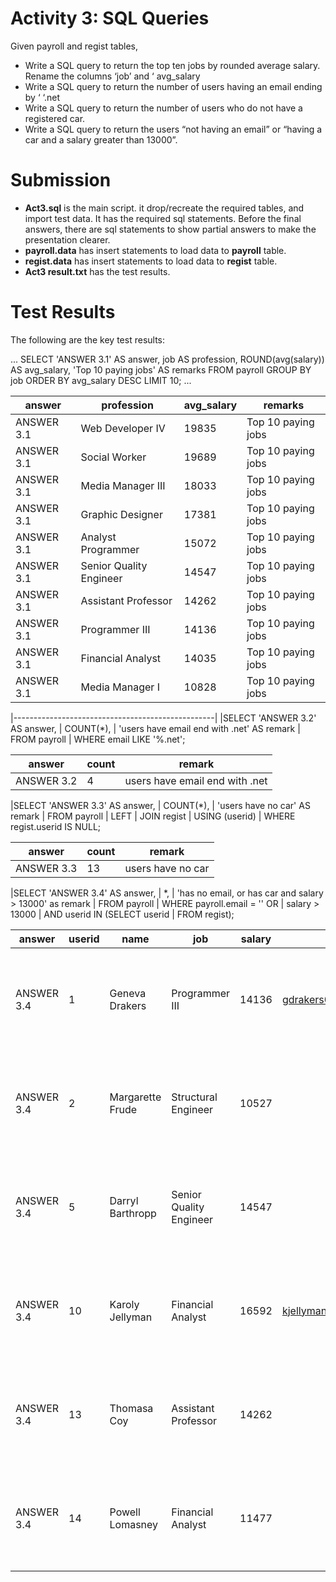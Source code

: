 # Activity 3: SQL Queries
Given payroll and regist tables,
- Write a SQL query to return the top ten jobs by rounded average salary.
Rename the columns ‘job’ and ‘ avg_salary
- Write a SQL query to return the number of users having an email ending
by ‘ ‘.net
- Write a SQL query to return the number of users who do not have a
registered car.
- Write a SQL query to return the users “not having an email” or “having a
car and a salary greater than 13000”.

# Submission
- **Act3.sql** is the main script.  it drop/recreate the required tables, and import test data.  It has the required sql statements.  Before the final answers, there are sql statements to show partial answers to make the presentation clearer.
- **payroll.data** has insert statements to load data to **payroll** table.
- **regist.data** has insert statements to load data to **regist** table.
- **Act3 result.txt** has the test results.

# Test Results
The following are the key test results:


...
SELECT 'ANSWER 3.1'         AS answer,
       job                  AS profession,
       ROUND(avg(salary))   AS avg_salary,
	   'Top 10 paying jobs' AS remarks
  FROM payroll
 GROUP BY job
 ORDER BY avg_salary DESC
 LIMIT 10;
...

|   answer   |       profession        | avg_salary |      remarks       |
|------------|-------------------------|------------|--------------------|
| ANSWER 3.1 | Web Developer IV        |      19835 | Top 10 paying jobs
| ANSWER 3.1 | Social Worker           |      19689 | Top 10 paying jobs
| ANSWER 3.1 | Media Manager III       |      18033 | Top 10 paying jobs
| ANSWER 3.1 | Graphic Designer        |      17381 | Top 10 paying jobs
| ANSWER 3.1 | Analyst Programmer      |      15072 | Top 10 paying jobs
| ANSWER 3.1 | Senior Quality Engineer |      14547 | Top 10 paying jobs
| ANSWER 3.1 | Assistant Professor     |      14262 | Top 10 paying jobs
| ANSWER 3.1 | Programmer III          |      14136 | Top 10 paying jobs
| ANSWER 3.1 | Financial Analyst       |      14035 | Top 10 paying jobs
| ANSWER 3.1 | Media Manager I         |      10828 | Top 10 paying jobs

|--------------------------------------------------|
|SELECT 'ANSWER 3.2'                     AS answer,
|       COUNT(*),
|       'users have email end with .net' AS remark
|  FROM payroll
| WHERE email LIKE '%.net';

|   answer   | count |             remark
|------------|-------|--------------------------------
| ANSWER 3.2 |     4 | users have email end with .net

|SELECT 'ANSWER 3.3'                     AS answer,
|       COUNT(*),
|       'users have no car' AS remark
|  FROM payroll
|  LEFT
|  JOIN regist
| USING (userid)
| WHERE regist.userid IS NULL;
 
|   answer   | count |      remark
|------------|-------|-------------------
| ANSWER 3.3 |    13 | users have no car

|SELECT 'ANSWER 3.4'                                  AS answer,
|       *,
|       'has no email, or has car and salary > 13000' as remark
|  FROM payroll
| WHERE payroll.email = ''  OR
|       salary > 13000
|   AND userid IN (SELECT userid
|                    FROM regist);

|   answer   | userid |       name       |           job           | salary |               email               |                   remark
|------------|--------|------------------|-------------------------|--------|-----------------------------------|---------------------------------------------
| ANSWER 3.4 |      1 | Geneva Drakers   | Programmer III          |  14136 | gdrakers0@github.net              | has no email, or has car and salary > 13000
| ANSWER 3.4 |      2 | Margarette Frude | Structural Engineer     |  10527 |                                   | has no email, or has car and salary > 13000
| ANSWER 3.4 |      5 | Darryl Barthropp | Senior Quality Engineer |  14547 |                                   | has no email, or has car and salary > 13000
| ANSWER 3.4 |     10 | Karoly Jellyman  | Financial Analyst       |  16592 | kjellyman9@nationalgeographic.com | has no email, or has car and salary > 13000
| ANSWER 3.4 |     13 | Thomasa Coy      | Assistant Professor     |  14262 |                                   | has no email, or has car and salary > 13000
| ANSWER 3.4 |     14 | Powell Lomasney  | Financial Analyst       |  11477 |                                   | has no email, or has car and salary > 13000

